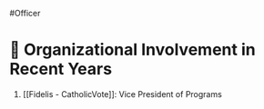 #Officer 
# 💼 Organizational Involvement in Recent Years

1. [[Fidelis - CatholicVote]]: Vice President of Programs